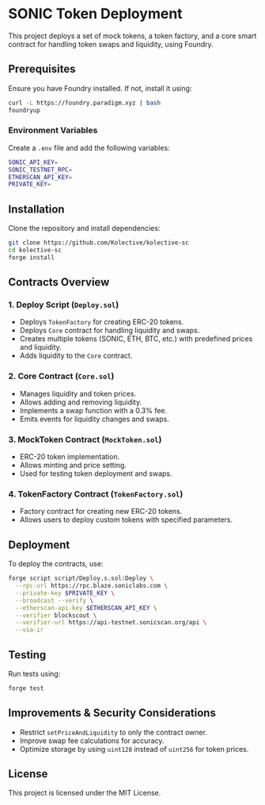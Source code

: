 # SONIC Token Deployment

This project deploys a set of mock tokens, a token factory, and a core smart contract for handling token swaps and liquidity, using Foundry.

## Prerequisites

Ensure you have Foundry installed. If not, install it using:
```sh
curl -L https://foundry.paradigm.xyz | bash
foundryup
```

### Environment Variables
Create a `.env` file and add the following variables:
```sh
SONIC_API_KEY=
SONIC_TESTNET_RPC=
ETHERSCAN_API_KEY=
PRIVATE_KEY=
```

## Installation
Clone the repository and install dependencies:
```sh
git clone https://github.com/Kolective/kolective-sc
cd kolective-sc
forge install
```

## Contracts Overview

### **1. Deploy Script (`Deploy.sol`)**
- Deploys `TokenFactory` for creating ERC-20 tokens.
- Deploys `Core` contract for handling liquidity and swaps.
- Creates multiple tokens (SONIC, ETH, BTC, etc.) with predefined prices and liquidity.
- Adds liquidity to the `Core` contract.

### **2. Core Contract (`Core.sol`)**
- Manages liquidity and token prices.
- Allows adding and removing liquidity.
- Implements a swap function with a 0.3% fee.
- Emits events for liquidity changes and swaps.

### **3. MockToken Contract (`MockToken.sol`)**
- ERC-20 token implementation.
- Allows minting and price setting.
- Used for testing token deployment and swaps.

### **4. TokenFactory Contract (`TokenFactory.sol`)**
- Factory contract for creating new ERC-20 tokens.
- Allows users to deploy custom tokens with specified parameters.

## Deployment
To deploy the contracts, use:
```sh
forge script script/Deploy.s.sol:Deploy \
  --rpc-url https://rpc.blaze.soniclabs.com \
  --private-key $PRIVATE_KEY \
  --broadcast --verify \
  --etherscan-api-key $ETHERSCAN_API_KEY \
  --verifier blockscout \
  --verifier-url https://api-testnet.sonicscan.org/api \
  --via-ir
```

## Testing
Run tests using:
```sh
forge test
```

## Improvements & Security Considerations
- Restrict `setPriceAndLiquidity` to only the contract owner.
- Improve swap fee calculations for accuracy.
- Optimize storage by using `uint128` instead of `uint256` for token prices.

## License
This project is licensed under the MIT License.